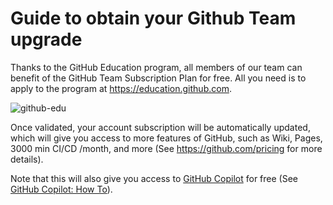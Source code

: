 # Guide to obtain your Github Team upgrade 

Thanks to the GitHub Education program, all members of our team can benefit of the GitHub Team Subscription Plan for free.
All you need is to apply to the program at https://education.github.com.

![github-edu](https://user-images.githubusercontent.com/22279770/222193532-f2a613f5-be29-49e5-b4d5-e4b890dab46d.gif)

Once validated, your account subscription will be automatically updated, which will give you access to more features of GitHub, such as Wiki, Pages, 3000 min CI/CD /month, and more (See https://github.com/pricing for more details).

Note that this will also give you access to [GitHub Copilot](https://github.com/features/copilot) for free (See [GitHub Copilot: How To](./github-copilot-howto.md)).
